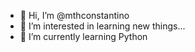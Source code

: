 - 👋 Hi, I’m @mthconstantino
- 👀 I’m interested in learning new things...
- 🌱 I’m currently learning Python
  

<!---
mthconstantino/mthconstantino is a ✨ special ✨ repository because its `README.md` (this file) appears on your GitHub profile.
You can click the Preview link to take a look at your changes.
--->
